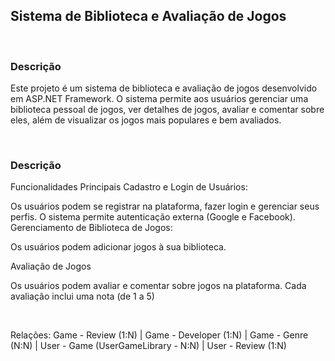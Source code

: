 <h2>Sistema de Biblioteca e Avaliação de Jogos</h2>

<br/>
<h3>Descrição</h3>
  
<p>
  Este projeto é um sistema de biblioteca e avaliação de jogos desenvolvido em ASP.NET Framework.
  O sistema permite aos usuários gerenciar uma biblioteca pessoal de jogos, ver detalhes de jogos,
  avaliar e comentar sobre eles, além de visualizar os jogos mais populares e bem avaliados.
</p>
<br/>
<h3>Descrição</h3>
<p> Funcionalidades Principais
Cadastro e Login de Usuários:

Os usuários podem se registrar na plataforma, fazer login e gerenciar seus perfis.
O sistema permite autenticação externa (Google e Facebook).
Gerenciamento de Biblioteca de Jogos:

Os usuários podem adicionar jogos à sua biblioteca.

Avaliação de Jogos

Os usuários podem avaliar e comentar sobre jogos na plataforma.
Cada avaliação inclui uma nota (de 1 a 5) </p>
<br/>
<p>Relações: Game - Review (1:N) | Game - Developer (1:N) | Game - Genre (N:N) | User - Game (UserGameLibrary - N:N) | User - Review (1:N)
</p>
